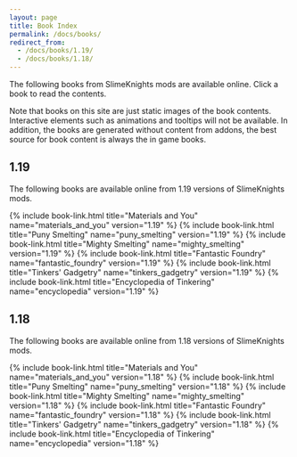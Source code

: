 ```yaml
---
layout: page
title: Book Index
permalink: /docs/books/
redirect_from:
  - /docs/books/1.19/
  - /docs/books/1.18/
---
```

The following books from SlimeKnights mods are available online. Click a book to read the contents.

Note that books on this site are just static images of the book contents. Interactive elements such as animations and tooltips will not be available. In addition, the books are generated without content from addons, the best source for book content is always the in game books.

## 1.19

The following books are available online from 1.19 versions of SlimeKnights mods.

<div class="uk-child-width-1-2 uk-child-width-1-6@s uk-grid-small" uk-grid>
    {% include book-link.html title="Materials and You"         name="materials_and_you" version="1.19" %}
    {% include book-link.html title="Puny Smelting"             name="puny_smelting"     version="1.19" %}
    {% include book-link.html title="Mighty Smelting"           name="mighty_smelting"   version="1.19" %}
    {% include book-link.html title="Fantastic Foundry"         name="fantastic_foundry" version="1.19" %}
    {% include book-link.html title="Tinkers' Gadgetry"         name="tinkers_gadgetry"  version="1.19" %}
    {% include book-link.html title="Encyclopedia of Tinkering" name="encyclopedia"      version="1.19" %}
</div>

## 1.18

The following books are available online from 1.18 versions of SlimeKnights mods.

<div class="uk-child-width-1-2 uk-child-width-1-6@s uk-grid-small" uk-grid>
    {% include book-link.html title="Materials and You"         name="materials_and_you" version="1.18" %}
    {% include book-link.html title="Puny Smelting"             name="puny_smelting"     version="1.18" %}
    {% include book-link.html title="Mighty Smelting"           name="mighty_smelting"   version="1.18" %}
    {% include book-link.html title="Fantastic Foundry"         name="fantastic_foundry" version="1.18" %}
    {% include book-link.html title="Tinkers' Gadgetry"         name="tinkers_gadgetry"  version="1.18" %}
    {% include book-link.html title="Encyclopedia of Tinkering" name="encyclopedia"      version="1.18" %}
</div>
